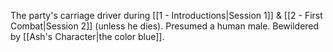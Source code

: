 The party's carriage driver during [[1 - Introductions|Session 1]] & [[2 - First Combat|Session 2]] (unless he dies). Presumed a human male. Bewildered by [[Ash's Character|the color blue]].